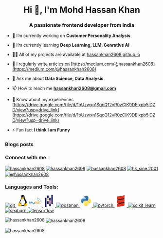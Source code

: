 <h1 align="center">Hi 👋, I'm Mohd Hassan Khan</h1>
<h3 align="center">A passionate frontend developer from India</h3>

- 🔭 I’m currently working on **Customer Personality Analysis**

- 🌱 I’m currently learning **Deep Learning, LLM, Genrative Ai**

- 👨‍💻 All of my projects are available at [hassankhan2608.github.io](hassankhan2608.github.io)

- 📝 I regularly write articles on [https://medium.com/@hassankhan2608](https://medium.com/@hassankhan2608)

- 💬 Ask me about **Data Science, Data Analysis**

- 📫 How to reach me **hassankhan2608@gmail.com**

- 📄 Know about my experiences [https://drive.google.com/file/d/1bUzwxn1SqcQ12vR0zCIK9DElxpb5lDZD/view?usp=drive_link](https://drive.google.com/file/d/1bUzwxn1SqcQ12vR0zCIK9DElxpb5lDZD/view?usp=drive_link)

- ⚡ Fun fact **I think I am Funny**

### Blogs posts
<!-- BLOG-POST-LIST:START -->
<!-- BLOG-POST-LIST:END -->

<h3 align="left">Connect with me:</h3>
<p align="left">
<a href="https://twitter.com/hassankhan2608" target="blank"><img align="center" src="https://raw.githubusercontent.com/rahuldkjain/github-profile-readme-generator/master/src/images/icons/Social/twitter.svg" alt="hassankhan2608" height="30" width="40" /></a>
<a href="https://linkedin.com/in/hassankhan2608" target="blank"><img align="center" src="https://raw.githubusercontent.com/rahuldkjain/github-profile-readme-generator/master/src/images/icons/Social/linked-in-alt.svg" alt="hassankhan2608" height="30" width="40" /></a>
<a href="https://kaggle.com/hassankhan2608" target="blank"><img align="center" src="https://raw.githubusercontent.com/rahuldkjain/github-profile-readme-generator/master/src/images/icons/Social/kaggle.svg" alt="hassankhan2608" height="30" width="40" /></a>
<a href="https://instagram.com/hk_sine.2001" target="blank"><img align="center" src="https://raw.githubusercontent.com/rahuldkjain/github-profile-readme-generator/master/src/images/icons/Social/instagram.svg" alt="hk_sine.2001" height="30" width="40" /></a>
<a href="https://medium.com/@hassankhan2608" target="blank"><img align="center" src="https://raw.githubusercontent.com/rahuldkjain/github-profile-readme-generator/master/src/images/icons/Social/medium.svg" alt="@hassankhan2608" height="30" width="40" /></a>
</p>

<h3 align="left">Languages and Tools:</h3>
<p align="left"> <a href="https://git-scm.com/" target="_blank" rel="noreferrer"> <img src="https://www.vectorlogo.zone/logos/git-scm/git-scm-icon.svg" alt="git" width="40" height="40"/> </a> <a href="https://www.linux.org/" target="_blank" rel="noreferrer"> <img src="https://raw.githubusercontent.com/devicons/devicon/master/icons/linux/linux-original.svg" alt="linux" width="40" height="40"/> </a> <a href="https://www.mysql.com/" target="_blank" rel="noreferrer"> <img src="https://raw.githubusercontent.com/devicons/devicon/master/icons/mysql/mysql-original-wordmark.svg" alt="mysql" width="40" height="40"/> </a> <a href="https://pandas.pydata.org/" target="_blank" rel="noreferrer"> <img src="https://raw.githubusercontent.com/devicons/devicon/2ae2a900d2f041da66e950e4d48052658d850630/icons/pandas/pandas-original.svg" alt="pandas" width="40" height="40"/> </a> <a href="https://postman.com" target="_blank" rel="noreferrer"> <img src="https://www.vectorlogo.zone/logos/getpostman/getpostman-icon.svg" alt="postman" width="40" height="40"/> </a> <a href="https://www.python.org" target="_blank" rel="noreferrer"> <img src="https://raw.githubusercontent.com/devicons/devicon/master/icons/python/python-original.svg" alt="python" width="40" height="40"/> </a> <a href="https://pytorch.org/" target="_blank" rel="noreferrer"> <img src="https://www.vectorlogo.zone/logos/pytorch/pytorch-icon.svg" alt="pytorch" width="40" height="40"/> </a> <a href="https://www.scala-lang.org" target="_blank" rel="noreferrer"> <img src="https://raw.githubusercontent.com/devicons/devicon/master/icons/scala/scala-original.svg" alt="scala" width="40" height="40"/> </a> <a href="https://scikit-learn.org/" target="_blank" rel="noreferrer"> <img src="https://upload.wikimedia.org/wikipedia/commons/0/05/Scikit_learn_logo_small.svg" alt="scikit_learn" width="40" height="40"/> </a> <a href="https://seaborn.pydata.org/" target="_blank" rel="noreferrer"> <img src="https://seaborn.pydata.org/_images/logo-mark-lightbg.svg" alt="seaborn" width="40" height="40"/> </a> <a href="https://www.tensorflow.org" target="_blank" rel="noreferrer"> <img src="https://www.vectorlogo.zone/logos/tensorflow/tensorflow-icon.svg" alt="tensorflow" width="40" height="40"/> </a> </p>

<p><img align="left" src="https://github-readme-stats.vercel.app/api/top-langs?username=hassankhan2608&show_icons=true&locale=en&layout=compact" alt="hassankhan2608" /></p>

<p>&nbsp;<img align="center" src="https://github-readme-stats.vercel.app/api?username=hassankhan2608&show_icons=true&locale=en" alt="hassankhan2608" /></p>

<p><img align="center" src="https://github-readme-streak-stats.herokuapp.com/?user=hassankhan2608&" alt="hassankhan2608" /></p>
